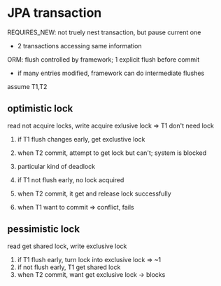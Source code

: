 # JPA transaction
REQUIRES_NEW: not truely nest transaction, but pause current one
  - 2 transactions accessing same information

ORM: flush controlled by framework; 1 explicit flush before commit
  - if many entries modified, framework can do intermediate flushes

assume T1,T2
## optimistic lock
read not acquire locks, write acquire exlusive lock => T1 don't need lock

1. if T1 flush changes early, get exclustive lock
2. when T2 commit, attempt to get lock but can't; system is blocked
3. particular kind of deadlock

1. if T1 not flush early, no lock acquired
2. when T2 commit, it get and release lock successfully
3. when T1 want to commit => conflict, fails

## pessimistic lock
read get shared lock, write exclusive lock
1. if T1 flush early, turn lock into exclusive lock => ~1
2. if not flush early, T1 get shared lock
3. when T2 commit, want get exclusive lock -> blocks















